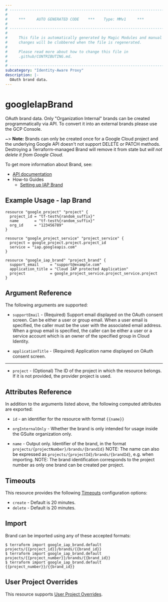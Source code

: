 ```yaml
---
# ----------------------------------------------------------------------------
#
#     ***     AUTO GENERATED CODE    ***    Type: MMv1     ***
#
# ----------------------------------------------------------------------------
#
#     This file is automatically generated by Magic Modules and manual
#     changes will be clobbered when the file is regenerated.
#
#     Please read more about how to change this file in
#     .github/CONTRIBUTING.md.
#
# ----------------------------------------------------------------------------
subcategory: "Identity-Aware Proxy"
description: |-
  OAuth brand data.
---
```


# googleIapBrand

OAuth brand data. Only "Organization Internal" brands can be created
programmatically via API. To convert it into an external brands
please use the GCP Console.

\~> **Note:** Brands can only be created once for a Google Cloud
project and the underlying Google API doesn't not support DELETE or PATCH methods.
Destroying a Terraform-managed Brand will remove it from state
but *will not delete it from Google Cloud.*

To get more information about Brand, see:

* [API documentation](https://cloud.google.com/iap/docs/reference/rest/v1/projects.brands)
* How-to Guides
  * [Setting up IAP Brand](https://cloud.google.com/iap/docs/tutorial-gce#set_up_iap)

## Example Usage - Iap Brand

```hcl
resource "google_project" "project" {
  project_id = "tf-test%{random_suffix}"
  name       = "tf-test%{random_suffix}"
  org_id     = "123456789"
}

resource "google_project_service" "project_service" {
  project = google_project.project.project_id
  service = "iap.googleapis.com"
}

resource "google_iap_brand" "project_brand" {
  support_email     = "support@example.com"
  application_title = "Cloud IAP protected Application"
  project           = google_project_service.project_service.project
}
```

## Argument Reference

The following arguments are supported:

*   `supportEmail` -
    (Required)
    Support email displayed on the OAuth consent screen. Can be either a
    user or group email. When a user email is specified, the caller must
    be the user with the associated email address. When a group email is
    specified, the caller can be either a user or a service account which
    is an owner of the specified group in Cloud Identity.

*   `applicationTitle` -
    (Required)
    Application name displayed on OAuth consent screen.

***

* `project` - (Optional) The ID of the project in which the resource belongs.
  If it is not provided, the provider project is used.

## Attributes Reference

In addition to the arguments listed above, the following computed attributes are exported:

*   `id` - an identifier for the resource with format `{{name}}`

*   `orgInternalOnly` -
    Whether the brand is only intended for usage inside the GSuite organization only.

*   `name` -
    Output only. Identifier of the brand, in the format `projects/{projectNumber}/brands/{brandId}`
    NOTE: The name can also be expressed as `projects/{projectId}/brands/{brandId}`, e.g. when importing.
    NOTE: The brand identification corresponds to the project number as only one
    brand can be created per project.

## Timeouts

This resource provides the following
[Timeouts](https://developer.hashicorp.com/terraform/plugin/sdkv2/resources/retries-and-customizable-timeouts) configuration options:

* `create` - Default is 20 minutes.
* `delete` - Default is 20 minutes.

## Import

Brand can be imported using any of these accepted formats:

```console
$ terraform import google_iap_brand.default projects/{{project_id}}/brands/{{brand_id}}
$ terraform import google_iap_brand.default projects/{{project_number}}/brands/{{brand_id}}
$ terraform import google_iap_brand.default {{project_number}}/{{brand_id}}
```

## User Project Overrides

This resource supports [User Project Overrides](https://registry.terraform.io/providers/hashicorp/google/latest/docs/guides/provider_reference#user_project_override).
